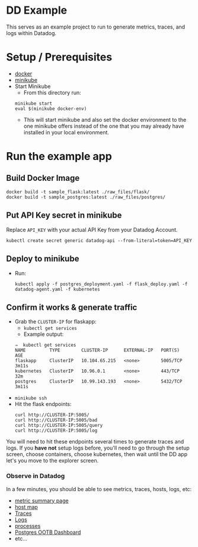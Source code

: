 # DD Example
This serves as an example project to run to generate metrics, traces, and logs within Datadog.

# Setup / Prerequisites
- [docker](https://docs.docker.com/install/)
- [minikube](https://kubernetes.io/docs/tasks/tools/install-minikube/)
- Start Minikube
  - From this directory run:
  ```
  minikube start
  eval $(minikube docker-env)
  ```
  - This will start minikube and also set the docker environment to the one minikube offers instead of the one that you may already have installed in your local environment.

# Run the example app
## Build Docker Image
```
docker build -t sample_flask:latest ./raw_files/flask/
docker build -t sample_postgres:latest ./raw_files/postgres/
```

## Put API Key secret in minikube
Replace `API_KEY` with your actual API Key from your Datadog Account.
```
kubectl create secret generic datadog-api --from-literal=token=API_KEY
```

## Deploy to minikube
- Run:
  ```
  kubectl apply -f postgres_deployment.yaml -f flask_deploy.yaml -f datadog-agent.yaml -f kubernetes
  ```

## Confirm it works & generate traffic
- Grab the `CLUSTER-IP` for flaskapp:
  - `kubectl get services`
  - Example output:
  ```
  ⇒  kubectl get services
  NAME         TYPE        CLUSTER-IP      EXTERNAL-IP   PORT(S)    AGE
  flaskapp     ClusterIP   10.104.65.215   <none>        5005/TCP   3m11s
  kubernetes   ClusterIP   10.96.0.1       <none>        443/TCP    32m
  postgres     ClusterIP   10.99.143.193   <none>        5432/TCP   3m11s
  ```
- `minikube ssh`
- Hit the flask endpoints:
  ```
  curl http://CLUSTER-IP:5005/
  curl http://CLUSTER-IP:5005/bad
  curl http://CLUSTER-IP:5005/query
  curl http://CLUSTER-IP:5005/log
  ```

You will need to hit these endpoints several times to generate traces and logs. If you **have not** setup logs before, you'll need to go through the setup screen, choose containers, choose kubernetes, then wait until the DD app let's you move to the explorer screen.

### Observe in Datadog
In a few minutes, you should be able to see metrics, traces, hosts, logs, etc:
- [metric summary page](https://app.datadoghq.com/metric/summary)
- [host map](https://app.datadoghq.com/infrastructure/map)
- [Traces](https://app.datadoghq.com/apm/search)
- [Logs](https://app.datadoghq.com/logs)
- [processes](https://app.datadoghq.com/process)
- [Postgres OOTB Dashboard](https://app.datadoghq.com/screen/integration/235/)
- etc...
